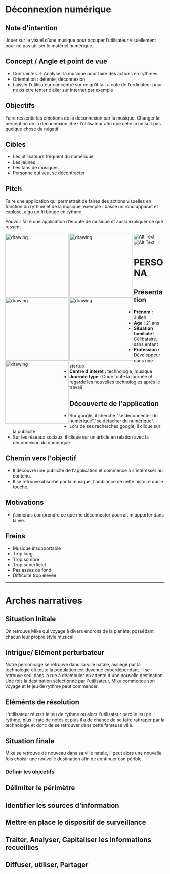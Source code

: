 # Déconnexion numérique 


## Note d'intention

Jouer sur le visuel d’une musique pour occuper l’utilisateur visuellement pour ne pas utiliser le matériel numérique.

## Concept / Angle et point de vue 
- Contraintes -> Analyser la musique pour faire des actions en rythmes
- Orientation : détente, déconnexion
- Laisser l’utilisateur concentré sur ce qu’il fait a cote de l’ordinateur pour ne ps etre tenter d’aller sur internet par exemple


## Objectifs 

Faire ressentir les émotions de la deconnexion par la musique.
Changer la perception de la deconnexion chez l'utilisateur afin que celle ci ne soit pas quelque chose de négatif.

## Cibles

- Les utilisateurs fréquent du numérique
- Les jeunes
- Les fans de musiques
- Personne qui veut se décontracter


## Pitch

Faire une application qui permettrait de faires des actions visuelles en fonction du rythme et de la musique, exemple : basse un rond apparait et explose, aigu un fil bouge en rythme

Pouvoir faire une application d’écoute de musique et aussi expliquer ce que ressent 


<img align="left" src="https://www.allthingsergo.com/wp-content/uploads/2014/08/jabra-800x400.jpg" alt="drawing" width="200"/>
<img align="left" src="https://i.pinimg.com/originals/a8/dc/f9/a8dcf93634cfee37dc80fb9e07c48638.png" alt="drawing" width="200"/>
<img align="left" src="https://encrypted-tbn0.gstatic.com/images?q=tbn:ANd9GcS66euXuk2zNFoQi94mZhgL74lCzitOCV9kBxpsRJeiznvagwTvjw" alt="drawing" width="200"/>
<img align="left" src="https://i.ytimg.com/vi/h4x9hgrPUiQ/maxresdefault.jpg" alt="drawing" width="200"/>
<img align="left" src="http://clipart-library.com/images/ki85Rbd7T.jpg" alt="drawing" width="200"/>



![Alt Text](https://camo.githubusercontent.com/b40783502e8f644e972ad8e9532b039d0f4d304d/687474703a2f2f7265732e636c6f7564696e6172792e636f6d2f64766b7866677072632f696d6167652f75706c6f61642f76313531313236343138392f67697068795f325f6568696434762e676966)
![Alt Text](http://blog.motionisland.com/wp-content/uploads/2018/04/after-effects-round-audio-spectrum.gif)


# PERSONA 

## Présentation
- **Prénom :** Julien
- **Age :** 21 ans
- **Situation familiale :** Célibataire, sans enfant
- **Profession :** Développeur dans une startup
- **Centre d'interet :** technologie, musique
- **Journée type :** Code toute la journée et regarde les nouvelles technologies après le travail

## Découverte de l'application
- Sur google, il cherche "se déconnecter du numérique","se détacher du numérique".
- Lors de ses recherches google, il clique sur la publicité
- Sur les réseaux sociaux, il clique sur un article en relation avec la deconnexion du numérique

## Chemin vers l'objectif
- Il découvre une publicité de l'application et commence à s'intéresser au contenu.
- Il se retrouve absorbé par la musique, l'ambiance de cette histoire qui le touche.  

## Motivations 
- j'aimerais comprendre ce que me déconnecter pourrait m'apporter dans la vie.

## Freins
- Musique insupportable
- Trop long
- Trop sombre
- Trop superficiel
- Pas assez de fond
- Difficulté trop élevée

***

# Arches narratives

## Situation Initale
On retrouve Mike qui voyage à divers endroits de la planète, possédant chacun leur propre style musical.
## Intrigue/ Elément perturbateur 
Notre personnage se retrouve dans sa ville natale, assiégé par la technologie où toute la population est devenue cyberdépendant. Il se retrouve seul dans la rue à déambuler en attente d'une nouvelle destination. Une fois la destination sélectionné par l'utilisateur, Mike commence son voyage et le jeu de rythme peut commencer.
## Eléménts de résolution 
L'utilisateur réussit le jeu de rythme ou alors l'utilisateur perd le jeu de rythme, plus il rate de notes et plus il a de chance de se faire rattraper par la technologie et donc de se retrouver dans cette fameuse ville.
## Situation finale
Mike se retrouve de nouveau dans sa ville natale, il peut alors une nouvelle fois choisir une nouvelle destination afin de continuer osn périble.


### Définir les objectifs

## Délimiter le périmètre
## Identifier les sources d'information
## Mettre en place le dispositif de surveillance
## Traiter, Analyser, Capitaliser les informations recueillies
## Diffuser, utiliser, Partager
